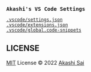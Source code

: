 <samp><b>Akashi's VS Code Settings</b></samp>

[`.vscode/settings.json`](./.vscode/settings.json)<br>
[`.vscode/extensions.json`](./.vscode/extensions.json)<br>
[`.vscode/global.code-snippets`](./.vscode/global.code-snippets)

## LICENSE

[MIT](./LICENSE) License © 2022 [Akashi Sai](https://github.com/akashigakki)

